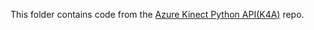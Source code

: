
This folder contains code from the
[Azure Kinect Python API(K4A)](https://github.com/microsoft/Azure-Kinect-Sensor-SDK/tree/develop/src/python/k4a) repo.

